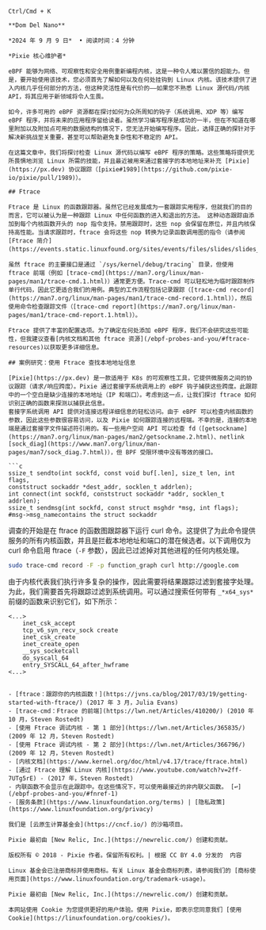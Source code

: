 ```
Ctrl/Cmd + K

**Dom Del Nano**

*2024 年 9 月 9 日*  • 阅读时间：4 分钟

*Pixie 核心维护者*

eBPF 能够为网络、可观察性和安全用例重新编程内核，这是一种令人难以置信的超能力。但是，要开始使用该技术，您必须首先了解如何以及在何处挂钩到 Linux 内核。该技术提供了进入内核几乎任何部分的方法，但这种灵活性是有代价的——如果您不熟悉 Linux 源代码/内核 API，将其应用于新领域将令人生畏。

如今，许多可用的 eBPF 资源都在探讨如何为众所周知的钩子（系统调用、XDP 等）编写 eBPF 程序，并将未来的应用程序留给读者。虽然学习编写程序是成功的一半，但在不知道在哪里附加以及附加点可用的数据结构的情况下，您无法开始编写程序。因此，选择正确的探针对于解决新挑战至关重要，甚至可以帮助避免复杂性和不稳定的 API。

在这篇文章中，我们将探讨检查 Linux 源代码以编写 eBPF 程序的策略。这些策略将提供无所畏惧地浏览 Linux 所需的技能，并且最近被用来通过套接字的本地地址来补充 [Pixie](https://px.dev) 协议跟踪（[pixie#1989](https://github.com/pixie-io/pixie/pull/1989)）。

## Ftrace

Ftrace 是 Linux 的函数跟踪器。虽然它已经发展成为一套跟踪实用程序，但就我们的目的而言，它可以被认为是一种跟踪 Linux 中任何函数的进入和退出的方法。 这种动态跟踪由添加到每个内核函数开头的 nop 指令支持。禁用跟踪时，这些 nop 会保留在原位，并且内核保持高性能。当请求跟踪时，ftrace 会将这些 nop 转换为记录函数调用图的指令（请参阅 [Ftrace 简介](https://events.static.linuxfound.org/sites/events/files/slides/slides_0.pdf)）。

虽然 ftrace 的主要接口是通过 `/sys/kernel/debug/tracing` 目录，但使用 ftrace 前端（例如 [trace-cmd](https://man7.org/linux/man-pages/man1/trace-cmd.1.html)）通常更方便。Trace-cmd 可以轻松地为临时跟踪制作单行代码，因此它更适合我们的用例。典型的工作流程包括记录跟踪（[trace-cmd record](https://man7.org/linux/man-pages/man1/trace-cmd-record.1.html)），然后使用命令检查跟踪文件（[trace-cmd report](https://man7.org/linux/man-pages/man1/trace-cmd-report.1.html)）。

Ftrace 提供了丰富的配置选项。为了确定在何处添加 eBPF 程序，我们不会研究这些可能性，但我建议查看[内核文档和其他 ftrace 资源](/ebpf-probes-and-you/#ftrace-resources)以获取更多详细信息。

## 案例研究：使用 Ftrace 查找本地地址信息

[Pixie](https://px.dev) 是一款适用于 K8s 的可观察性工具，它提供微服务之间的协议跟踪（请求/响应跨度）。Pixie 通过套接字系统调用上的 eBPF 钩子捕获这些跨度。此跟踪中的一个空白是缺少连接的本地地址（IP 和端口）。考虑到这一点，让我们探讨 ftrace 如何识别正确的函数来探测以捕获此信息。
套接字系统调用 API 提供对连接远程详细信息的轻松访问。由于 eBPF 可以检查内核函数的参数，因此这些参数很容易访问，以及 Pixie 如何跟踪连接的远程端。不幸的是，连接的本地端是通过套接字文件描述符引用的。有一些用户空间 API 可以检查 fd（[getsockname](https://man7.org/linux/man-pages/man2/getsockname.2.html)、netlink [sock_diag](https://www.man7.org/linux/man-pages/man7/sock_diag.7.html)），但 BPF 受限环境中没有等效的接口。

```c
ssize_t sendto(int sockfd, const void buf[.len], size_t len, int flags,
conststruct sockaddr *dest_addr, socklen_t addrlen);
int connect(int sockfd, conststruct sockaddr *addr, socklen_t addrlen);
ssize_t sendmsg(int sockfd, const struct msghdr *msg, int flags);
#msg->msg_namecontains the struct sockaddr
```

调查的开始是在 ftrace 的函数图跟踪器下运行 curl 命令。这提供了为此命令提供服务的所有内核函数，并且是拦截本地地址和端口的潜在候选者。以下调用仅为 curl 命令启用 ftrace（`-F`
参数），因此已过滤掉对其他进程的任何内核处理。

```bash
sudo trace-cmd record -F -p function_graph curl http://google.com
```

由于内核代表我们执行许多复杂的操作，因此需要将结果跟踪过滤到套接字处理。为此，我们需要首先将跟踪过滤到系统调用。可以通过搜索任何带有 `_*x64_sys*` 前缀的函数来识别它们，如下所示：

```
<...>
    inet_csk_accept
    tcp_v6_syn_recv_sock create
    inet_csk_create
    inet_create_open
    __sys_socketcall
    do_syscall_64
    entry_SYSCALL_64_after_hwframe
<...>
```
```

- [ftrace：跟踪你的内核函数！](https://jvns.ca/blog/2017/03/19/getting-started-with-ftrace/) (2017 年 3 月，Julia Evans)
- [trace-cmd：Ftrace 的前端](https://lwn.net/Articles/410200/) (2010 年 10 月，Steven Rostedt)
- [使用 Ftrace 调试内核 - 第 1 部分](https://lwn.net/Articles/365835/) (2009 年 12 月，Steven Rostedt)
- [使用 Ftrace 调试内核 - 第 2 部分](https://lwn.net/Articles/366796/) (2009 年 12 月，Steven Rostedt)
- [内核文档](https://www.kernel.org/doc/html/v4.17/trace/ftrace.html)
- [通过 Ftrace 理解 Linux 内核](https://www.youtube.com/watch?v=2ff-7UTg5rE) - (2017 年，Steven Rostedt)
- 内联函数不会显示在此跟踪中。在这些情况下，可以使用最接近的非内联父函数。 [↩](/ebpf-probes-and-you/#fnref-1)
- [服务条款](https://www.linuxfoundation.org/terms) | [隐私政策](https://www.linuxfoundation.org/privacy)

我们是 [云原生计算基金会](https://cncf.io/) 的沙箱项目。

Pixie 最初由 [New Relic, Inc.](https://newrelic.com/) 创建和贡献。

版权所有 © 2018 - Pixie 作者。保留所有权利。| 根据 CC BY 4.0 分发的  内容

Linux 基金会已注册商标并使用商标。有关 Linux 基金会商标列表，请参阅我们的 [商标使用页面](https://www.linuxfoundation.org/trademark-usage)。

Pixie 最初由 [New Relic, Inc.](https://newrelic.com/) 创建和贡献。

本网站使用 Cookie 为您提供更好的用户体验。使用 Pixie，即表示您同意我们 [使用 Cookie](https://linuxfoundation.org/cookies/)。